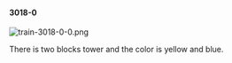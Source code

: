 #### 3018-0
![train-3018-0-0.png](https://github.com/lil-lab/nlvr/raw/master/nlvr/train/images/20/train-3018-0-0.png "train-3018-0-0.png")

There is two blocks tower and the color is yellow and blue.